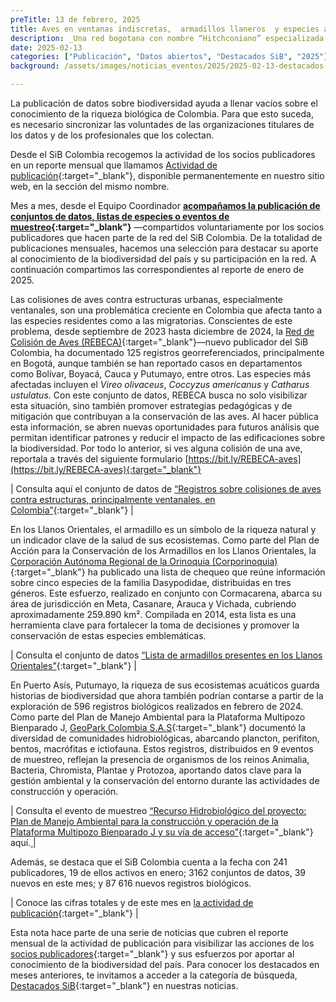 ```yaml
---
preTitle: 13 de febrero, 2025
title: Aves en ventanas indiscretas,  armadillos llaneros  y especies acuáticas entre los destacados de enero del 2025
description: _Una red bogotana con nombre “Hitchconiano” especializada en la colisión de aves, dos corporaciones autónomas y una empresa sobresalieron en el primer mes del año._
date: 2025-02-13
categories: ["Publicación", "Datos abiertos", "Destacados SiB", "2025"]
background: /assets/images/noticias_eventos/2025/2025-02-13-destacados-enero-2025.png

---
```


La publicación de datos sobre biodiversidad ayuda a llenar vacíos sobre el conocimiento de la riqueza biológica de Colombia. Para que esto suceda, es necesario sincronizar las voluntades de las organizaciones titulares de los datos y de los profesionales que los colectan.

Desde el SiB Colombia recogemos la actividad de los socios publicadores en un reporte mensual que llamamos [Actividad de publicación](https://biodiversidad.co/comunidad/actividad-de-publicacion/){:target="_blank"}, disponible permanentemente en nuestro sitio web, en la sección del mismo nombre.

Mes a mes, desde el Equipo Coordinador **[acompañamos la publicación de conjuntos de datos, listas de especies o eventos de muestreo](https://biodiversidad.co/compartir/guia-para-publicar/){:target="_blank"}** —compartidos voluntariamente por los socios publicadores que hacen parte de la red del SiB Colombia. De la totalidad de publicaciones mensuales, hacemos una selección para destacar su aporte al conocimiento de la biodiversidad del país y su participación en la red. A continuación compartimos las correspondientes al reporte de enero de 2025.

Las colisiones de aves contra estructuras urbanas, especialmente ventanales, son una problemática creciente en Colombia que afecta tanto a las especies residentes como a las migratorias. Conscientes de este problema, desde septiembre de 2023 hasta diciembre de 2024, la [Red de Colisión de Aves (REBECA)](https://rebeca-aves.com/quienes-somos/){:target="_blank"}—nuevo publicador del SiB Colombia, ha documentado 125 registros georreferenciados, principalmente en Bogotá, aunque también se han reportado casos en departamentos como Bolívar, Boyacá, Cauca y Putumayo, entre otros. Las especies más afectadas incluyen el *Vireo olivaceus*, *Coccyzus americanus* y *Catharus ustulatus*. Con este conjunto de datos, REBECA busca no solo visibilizar esta situación, sino también promover estrategias pedagógicas y de mitigación que contribuyan a la conservación de las aves. Al hacer pública esta información, se abren nuevas oportunidades para futuros análisis que permitan identificar patrones y reducir el impacto de las edificaciones sobre la biodiversidad. Por todo lo anterior, si ves alguna colisión de una ave, reportala a través del siguiente formulario [https://bit.ly/REBECA-aves](https://bit.ly/REBECA-aves){:target="_blank"}

| Consulta aquí el conjunto de datos de [“Registros sobre colisiones de aves contra estructuras, principalmente ventanales, en Colombia”](https://biodiversidad.co/data/?datasetKey=7e2b9e0d-b268-4c31-8971-ab2171acf55){:target="_blank"} |

En los Llanos Orientales, el armadillo es un símbolo de la riqueza natural y un indicador clave de la salud de sus ecosistemas. Como parte del Plan de Acción para la Conservación de los Armadillos en los Llanos Orientales, la [Corporación Autónoma Regional de la Orinoquia (Corporinoquia)](https://corporinoquia.gov.co/es/){:target="_blank"} ha publicado una lista de chequeo que reúne información sobre cinco especies de la familia Dasypodidae, distribuidas en tres géneros. Este esfuerzo, realizado en conjunto con Cormacarena, abarca su área de jurisdicción en Meta, Casanare, Arauca y Vichada, cubriendo aproximadamente 259.890 km². Compilada en 2014, esta lista es una herramienta clave para fortalecer la toma de decisiones y promover la conservación de estas especies emblemáticas.

| Consulta el conjunto de datos [“Lista de armadillos presentes en los Llanos Orientales”](https://biodiversidad.co/dataset/search?publishingOrg=66739018-f8c3-4902-96d5-82c0aec31d6a&type=){:target="_blank"} |

En Puerto Asís, Putumayo, la riqueza de sus ecosistemas acuáticos guarda historias de biodiversidad que ahora también podrían contarse a partir de la exploración de 596 registros biológicos realizados en febrero de 2024. Como parte del Plan de Manejo Ambiental para la Plataforma Multipozo Bienparado J, [GeoPark Colombia S.A.S](https://www.geo-park.com/es/){:target="_blank"} documentó la diversidad de comunidades hidrobiológicas, abarcando plancton, perifiton, bentos, macrófitas e ictiofauna. Estos registros, distribuidos en 9 eventos de muestreo, reflejan la presencia de organismos de los reinos Animalia, Bacteria, Chromista, Plantae y Protozoa, aportando datos clave para la gestión ambiental y la conservación del entorno durante las actividades de construcción y operación.

| Consulta el evento de muestreo [“Recurso Hidrobiológico del proyecto: Plan de Manejo Ambiental para la construcción y operación de la Plataforma Multipozo Bienparado J y su vía de acceso”](https://biodiversidad.co/data/?datasetKey=26c70b69-5d5f-4ab7-920f-1088fbe316c5.){:target="_blank"} aquí.[ ](https://biodiversidad.co/data/?datasetKey=26c70b69-5d5f-4ab7-920f-1088fbe316c5)|

Además, se destaca que el SiB Colombia cuenta a la fecha con 241 publicadores, 19 de ellos activos en enero; 3162 conjuntos de datos, 39 nuevos en este mes; y 87 616 nuevos registros biológicos. 

| Conoce las cifras totales y de este mes en [la actividad de publicación](https://biodiversidad.co/comunidad/actividad-de-publicacion/){:target="_blank"} |

Esta nota hace parte de una serie de noticias que cubren el reporte mensual de la actividad de publicación para visibilizar las acciones de los [socios publicadores](https://biodiversidad.co/comunidad/socios-publicadores/){:target="_blank"} y sus esfuerzos por aportar al conocimiento de la biodiversidad del país. Para conocer los destacados en meses anteriores, te invitamos a acceder a la categoría de búsqueda, [Destacados SiB](https://biodiversidad.co/news/?category=Destacados+SiB){:target="_blank"}  en nuestras noticias.
